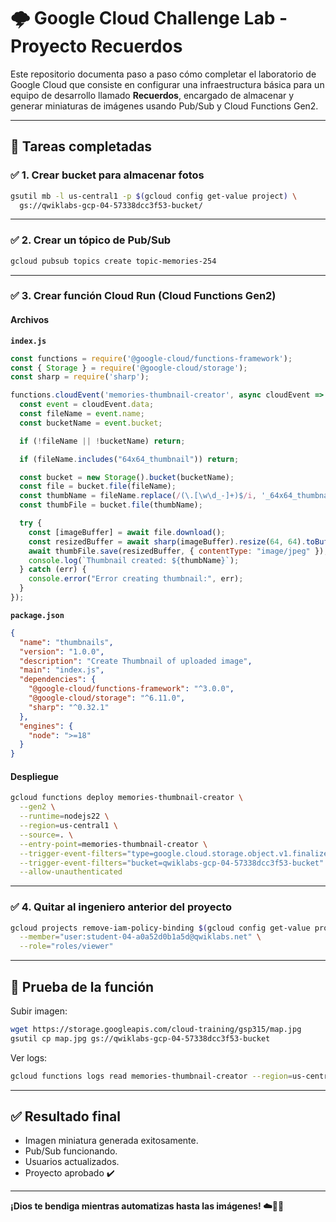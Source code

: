 # 🌩️ Google Cloud Challenge Lab - Proyecto Recuerdos

Este repositorio documenta paso a paso cómo completar el laboratorio de Google Cloud que consiste en configurar una infraestructura básica para un equipo de desarrollo llamado **Recuerdos**, encargado de almacenar y generar miniaturas de imágenes usando Pub/Sub y Cloud Functions Gen2.

---

## 🧾 Tareas completadas

### ✅ 1. Crear bucket para almacenar fotos

```bash
gsutil mb -l us-central1 -p $(gcloud config get-value project) \
  gs://qwiklabs-gcp-04-57338dcc3f53-bucket/
```

---

### ✅ 2. Crear un tópico de Pub/Sub

```bash
gcloud pubsub topics create topic-memories-254
```

---

### ✅ 3. Crear función Cloud Run (Cloud Functions Gen2)

#### Archivos

**`index.js`**
```js
const functions = require('@google-cloud/functions-framework');
const { Storage } = require('@google-cloud/storage');
const sharp = require('sharp');

functions.cloudEvent('memories-thumbnail-creator', async cloudEvent => {
  const event = cloudEvent.data;
  const fileName = event.name;
  const bucketName = event.bucket;

  if (!fileName || !bucketName) return;

  if (fileName.includes("64x64_thumbnail")) return;

  const bucket = new Storage().bucket(bucketName);
  const file = bucket.file(fileName);
  const thumbName = fileName.replace(/(\.[\w\d_-]+)$/i, '_64x64_thumbnail$1');
  const thumbFile = bucket.file(thumbName);

  try {
    const [imageBuffer] = await file.download();
    const resizedBuffer = await sharp(imageBuffer).resize(64, 64).toBuffer();
    await thumbFile.save(resizedBuffer, { contentType: "image/jpeg" });
    console.log(`Thumbnail created: ${thumbName}`);
  } catch (err) {
    console.error("Error creating thumbnail:", err);
  }
});
```

**`package.json`**
```json
{
  "name": "thumbnails",
  "version": "1.0.0",
  "description": "Create Thumbnail of uploaded image",
  "main": "index.js",
  "dependencies": {
    "@google-cloud/functions-framework": "^3.0.0",
    "@google-cloud/storage": "^6.11.0",
    "sharp": "^0.32.1"
  },
  "engines": {
    "node": ">=18"
  }
}
```

#### Despliegue

```bash
gcloud functions deploy memories-thumbnail-creator \
  --gen2 \
  --runtime=nodejs22 \
  --region=us-central1 \
  --source=. \
  --entry-point=memories-thumbnail-creator \
  --trigger-event-filters="type=google.cloud.storage.object.v1.finalized" \
  --trigger-event-filters="bucket=qwiklabs-gcp-04-57338dcc3f53-bucket" \
  --allow-unauthenticated
```

---

### ✅ 4. Quitar al ingeniero anterior del proyecto

```bash
gcloud projects remove-iam-policy-binding $(gcloud config get-value project) \
  --member="user:student-04-a0a52d0b1a5d@qwiklabs.net" \
  --role="roles/viewer"
```

---

## 🧪 Prueba de la función

Subir imagen:

```bash
wget https://storage.googleapis.com/cloud-training/gsp315/map.jpg
gsutil cp map.jpg gs://qwiklabs-gcp-04-57338dcc3f53-bucket
```

Ver logs:

```bash
gcloud functions logs read memories-thumbnail-creator --region=us-central1
```

---

## ✅ Resultado final

- Imagen miniatura generada exitosamente.
- Pub/Sub funcionando.
- Usuarios actualizados.
- Proyecto aprobado ✔️

---

**¡Dios te bendiga mientras automatizas hasta las imágenes! ☁️📸🙏**
